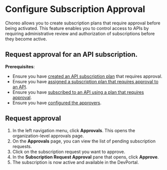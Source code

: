 # Configure Subscription Approval

Choreo allows you to create subscription plans that require approval before being activated. This feature enables you to control access to APIs by requiring administrative review and authorization of subscriptions before they become active.

<!-- To use a subscription plan that requires approval, follow the steps given below: -->

## Request approval for an API subscription.

**Prerequisites**:

- Ensure you have [created an API subscription plan](../../administer/create-api-subscription-plans.md) that requires approval.
- Ensure you have [assigned a subscription plan that requires approval to an API](assign-subscription-plans-to-apis.md).
- Ensure you have [subscribed to an API using a plan that requires approval](subscribe-to-an-api-with-a-subscription-plan.md).
- Ensure you have [configured the approvers](../../administer/configure-approvals-for-choreo-workflows.md).

## Request approval

1. In the left navigation menu, click **Approvals**. This opens the organization-level approvals page.
2. On the **Approvals** page, you can view the list of pending subscription requests.
3. Click on the subscription request you want to approve.
4. In the **Subscription Request Approval** pane that opens, click **Approve**.
5. The subscription is now active and available in the DevPortal.
